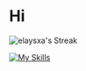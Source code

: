 # Hi
![elaysxa's Streak](https://github-readme-streak-stats.herokuapp.com/?user=elaysxa&theme=highcontrast&hide_border=true)


[![My Skills](https://skillicons.dev/icons?i=py,postgres,git)](https://skillicons.dev)

